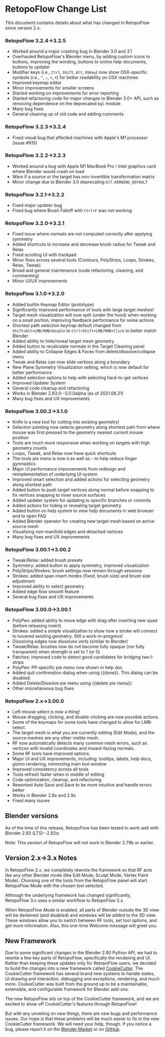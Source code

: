 # RetopoFlow Change List

This document contains details about what has changed in RetopoFlow since version 2.x.

### RetopoFlow 3.2.4&rarr;3.2.5

- Worked around a major crashing bug in Blender 3.0 and 3.1
- Overhauled RetopoFlow's Blender menu, by adding custom icons to buttons, improving the wording, buttons to online help documents, buttons to updater
- Modifier keys (i.e., `Ctrl`, `Shift`, `Alt`, `OSKey`) now show OSX-specific symbols (i.e., `^`, `⇧`, `⌥`, `⌘`) for better readability on OSX machines
- Improved keymap editor
- Minor improvements for smaller screens
- Started working on improvements for error reporting
- Started refactoring code for major changes to Blender 3.0+ API, such as removing dependence on the deprecated `bgl` module
- Many bug fixes
- General cleaning up of old code and adding comments

### RetopoFlow 3.2.3&rarr;3.2.4

- Fixed visual bug that affected machines with Apple's M1 processor (issue #915)

### RetopoFlow 3.2.2&rarr;3.2.3

- Worked around a bug with Apple M1 MacBook Pro / Intel graphics card where Blender would crash on load
- Warn if a source or the target has non-invertible transformation matrix
- Minor change due to Blender 3.0 deprecating `blf.KERNING_DEFAULT`

### RetopoFlow 3.2.1&rarr;3.2.2

- Fixed major updater bug
- Fixed bug where Brush Falloff with `Ctrl+F` was not working

### RetopoFlow 3.2.0&rarr;3.2.1

- Fixed issue where normals are not computed correctly after applying symmetry
- Added shortcuts to increase and decrease brush radius for Tweak and Relax
- Fixed scrolling UI with trackpad
- Minor fixes across several tools (Contours, PolyStrips, Loops, Strokes, Relax, Tweak)
- Broad and general maintenance (code refactoring, cleaning, and commenting)
- Minor UI/UX improvements

### RetopoFlow 3.1.0&rarr;3.2.0

- Added builtin Keymap Editor (prototype)
- Significantly improved performance of tools with large target meshes!
- Target mesh visualization will now split (under the hood) when working on a small portion, improving feedback performance for some actions
- Shortest path selection keymap default changed from `Shift+Alt+LMB/RMB+Double` to `Ctrl+Shift+LMB/RMB+Click` to better match Blender
- Added ability to hide/reveal target mesh geometry
- Added button to recalculate normals in the Target Cleaning panel
- Added ability to Collapse Edges & Faces from delete/dissolve/collapse menu
- Tweak and Relax can now slide vertices along a boundary
- New Plane Symmetry Visualization setting, which is now default for better performance
- Added selection options to help with selecting hard-to-get vertices
- Improved Updater System
- General code cleanup and refactoring
- Works in Blender 2.83.0--3.0.0alpha (as of 2021.06.21)
- Many bug fixes and UX improvements

### RetopoFlow 3.00.2&rarr;3.1.0

- Knife is a new tool for cutting into existing geometry!
- Selection painting now selects geometry along shortest path from where mouse was first pressed to the geometry nearest current mouse position
- Tools are much more responsive when working on targets with high geometry counts
- Loops, Tweak, and Relax now have quick shortcuts
- The tools pie menu is now `Q` as well as `~` to help reduce finger gymnastics
- Major UI performance improvements from redesign and reimplementation of underlying UI system
- Improved smart selection and added actions for selecting geometry along shortest path
- Added button to push target vertices along normal before snapping to fix vertices snapping to inner source surfaces
- Added updater system for updating to specific branches or commits
- Added actions for hiding or revealing target geometry
- Added button on help system to view help documents in web browser and to open FAQ
- Added Blender operator for creating new target mesh based on active source mesh
- Visualizing non-manifold edges and detached vertices
- Many bug fixes and UX improvements

### RetopoFlow 3.00.1&rarr;3.00.2

- Tweak/Relax: added brush presets
- Symmetry: added button to apply symmetry, improved visualization
- PolyStrips/Strokes: brush settings now remain through sessions
- Strokes: added span insert modes (fixed, brush size) and brush size adjustment
- Improved ability to select geometry
- Added edge flow smooth feature
- Several bug fixes and UX improvements

### RetopoFlow 3.00.0&rarr;3.00.1

- PolyPen: added ability to move edge with drag after inserting new quad (before releasing insert)
- Strokes: added a simple visualization to show how a stroke will connect to hovered existing geometry.  Still a work-in-progress!
- Dissolving edges now dissolves verts (similar to Blender)
- Tweak/Relax: brushes now do not become fully opaque (nor fully transparent) when strength is set to 1 (or 0)
- Patches: improved code to detect good candidates for bridging two I-strips
- PolyPen: PP-specific pie menu now shown in help doc
- Added quit confirmation dialog when using {{done}}.  This dialog can be disabled.
- Added Delete/Dissolve pie menu using {{delete pie menu}}
- Other miscellaneous bug fixes

### RetopoFlow 2.x&rarr;3.00.0

- Left-mouse select is now a thing!
- Mouse dragging, clicking, and double-clicking are now possible actions.
- Some of the keymaps for some tools have changed to allow for LMB-select.
- The target mesh is what you are currently editing (Edit Mode), and the source meshes are any other visible mesh.
- RF now automatically detects many common mesh errors, such as vertices with invalid coordinates and inward-facing normals.
- Some RF tools have improved options.
- Major UI and UX improvements, including: tooltips, labels, help docs, gizmo rendering, minimizing main tool window
- Improved consistency across all tools
- Tools refresh faster when in middle of editing
- Code optimization, cleanup, and refactoring
- Reworked Auto Save and Save to be more intuitive and handle errors better
- Works in Blender 2.8x and 2.9x
- Fixed many issues

## Blender versions

As of the time of this release, RetopoFlow has been tested to work well with Blender&nbsp;2.83&nbsp;(LTS)--2.92α.

Note: This version of RetopoFlow will *not* work in Blender&nbsp;2.79b or earlier.

## Version 2.x&rarr;3.x Notes

In RetopoFlow&nbsp;2.x, we completely rewrote the framework so that RF acts like any other Blender mode (like Edit Mode, Sculpt Mode, Vertex Paint Mode).
Choosing one of the tools from the RetopoFlow panel will start RetopoFlow Mode with the chosen tool selected.

Although the underlying framework has changed significantly, RetopoFlow&nbsp;3.x uses a similar workflow to RetopoFlow&nbsp;2.x.

When RetopoFlow Mode is enabled, all parts of Blender outside the 3D view will be darkened (and disabled) and windows will be added to the 3D view.
These windows allow you to switch between RF tools, set tool options, and get more information.
Also, this one-time Welcome message will greet you.

## New Framework

Due to some significant changes in the Blender&nbsp;2.80 Python API, we had to rewrite a few key parts of RetopoFlow, specifically the rendering and UI.
Rather than keeping these updates only for RetopoFlow users, we decided to build the changes into a new framework called [CookieCutter](https://github.com/CGCookie/addon_common).
The CookieCutter framework has several brand new systems to handle states, UI drawing and interaction, debugging and exceptions, rendering, and much more.
CookieCutter was built from the ground up to be a maintainable, extensible, and configurable framework for Blender add-ons.

The new RetopoFlow sits on top of the CookieCutter framework, and we are excited to show off CookieCutter's features through RetopoFlow!

But with any unveiling on new things, there are new bugs and performance issues.
Our hope is that these problems will be much easier to fix in the new CookieCutter framework.
We will need your help, though.
If you notice a bug, please report it on the [Blender Market](https://blendermarket.com/products/retopoflow) or on [GitHub](https://github.com/CGCookie/retopoflow/issues).
